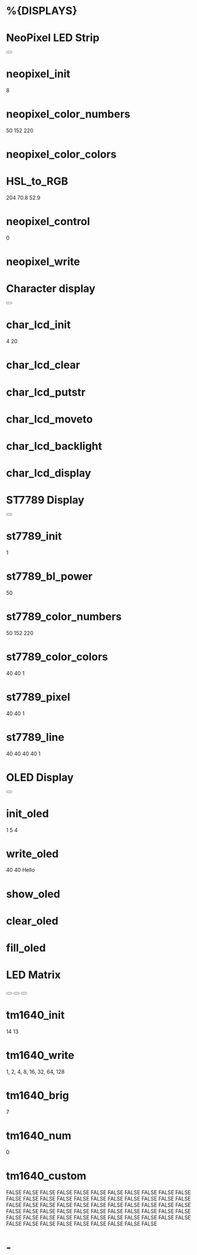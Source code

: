 # %{DISPLAYS}
<category name="%{DISPLAYS}">

# NeoPixel LED Strip
<category name="NeoPixel LED Strip">
<label text="NeoPixel RGB LED Strip"></label>
<button text="%{DOCUMENTATION}: neopixel" callbackKey="loadDoc"></button>

# neopixel_init
<block type="neopixel_init">
  <value name="pin">
    <shadow type="pinout">
      <field name="Pin"></field>
    </shadow>
  </value>
  <value name="number">
    <shadow type="math_number">
      <field name="NUM">8</field>
    </shadow>
  </value>
</block>

# neopixel_color_numbers
<block type="neopixel_color_numbers">
 <value name="red">
  <shadow type="math_number">
    <field name="NUM">50</field>
  </shadow>
 </value>
 <value name="green">
  <shadow type="math_number">
    <field name="NUM">152</field>
  </shadow>
 </value>
 <value name="blue">
  <shadow type="math_number">
    <field name="NUM">220</field>
  </shadow>
 </value>
</block>

# neopixel_color_colors
<block type="neopixel_color_colors"></block>

# HSL_to_RGB
<block type="HSL_to_RGB">
  <value name="hue">
  <shadow type="math_number">
    <field name="NUM">204</field>
  </shadow>
  </value>
  <value name="saturation">
  <shadow type="math_number">
    <field name="NUM">70.8</field>
  </shadow>
  </value>
  <value name="lightness">
  <shadow type="math_number">
    <field name="NUM">52.9</field>
  </shadow>
  </value>
</block>

# neopixel_control
<block type="neopixel_control">
 <value name="address">
  <shadow type="math_number">
    <field name="NUM">0</field>
  </shadow>
 </value>
 <value name="color">
  <shadow type="neopixel_color_colors">
    <field name="PIN"></field>
  </shadow>
 </value>
</block>

# neopixel_write
<block type="neopixel_write"></block>

# Character display
<category name="Character display">
<label text="PCF8574 Display controller"></label>
<label text="Library: https://github.com/dhylands/python_lcd"></label>
<button text="%{INSTALL_LIBRARY}: I2CLCD" callbackKey="installPyLib"></button>

# char_lcd_init
<block type="char_lcd_init">
  <value name="scl">
    <shadow type="pinout">
      <field name="SCL"></field>
    </shadow>
  </value>
  <value name="sda">
    <shadow type="pinout">
     <field name="SDA"></field>
    </shadow>
  </value>
  <value name="lines">
    <shadow type="math_number">
     <field name="NUM">4</field>
    </shadow>
  </value>
  <value name="columns">
    <shadow type="math_number">
      <field name="NUM">20</field>
    </shadow>
  </value>
</block>

# char_lcd_clear
<block type="char_lcd_clear"></block>

# char_lcd_putstr
<block type="char_lcd_putstr"></block>

# char_lcd_moveto
<block type="char_lcd_moveto"></block>

# char_lcd_backlight
<block type="char_lcd_backlight"></block>

# char_lcd_display
<block type="char_lcd_display"></block>

# ST7789 Display
<category name="ST7789 Display">
<label text="ST7789 Display"></label>
<label text="Library: https://github.com/devbis/st7789py_mpy"></label>
<button text="%{INSTALL_LIBRARY}: ST7789" callbackKey="installPyLib"></button>

# st7789_init
<block type="st7789_init">
  <value name="spi">
    <shadow type="math_number">
      <field name="NUM">1</field>
    </shadow>
  </value>
  <value name="bl">
    <shadow type="pinout">
      <field name="bl"></field>
    </shadow>
  </value>
  <value name="sck">
    <shadow type="pinout">
      <field name="sck"></field>
    </shadow>
  </value>
  <value name="mosi">
    <shadow type="pinout">
      <field name="mosi"></field>
    </shadow>
  </value>
  <value name="reset">
    <shadow type="pinout">
      <field name="reset"></field>
    </shadow>
  </value>
  <value name="cs">
    <shadow type="pinout">
      <field name="cs"></field>
    </shadow>
  </value>
  <value name="dc">
    <shadow type="pinout">
      <field name="dc"></field>
    </shadow>
  </value>
</block>

# st7789_bl_power
<block type="st7789_bl_power">
  <value name="val">
   <shadow type="math_number">
    <field name="NUM">50</field>
   </shadow>
  </value>
</block>

# st7789_color_numbers
<block type="st7789_color_numbers">
 <value name="red">
  <shadow type="math_number">
    <field name="NUM">50</field>
  </shadow>
 </value>
 <value name="green">
  <shadow type="math_number">
    <field name="NUM">152</field>
  </shadow>
 </value>
 <value name="blue">
  <shadow type="math_number">
    <field name="NUM">220</field>
  </shadow>
 </value>
</block>

# st7789_color_colors
<block type="st7789_color_colors"></block>
 <block type="st7789_fill">
  <value name="r">
   <shadow type="math_number">
    <field name="NUM">40</field>
   </shadow>
  </value>
  <value name="g">
   <shadow type="math_number">
    <field name="NUM">40</field>
   </shadow>
  </value>
  <value name="b">
   <shadow type="math_number">
    <field name="NUM">1</field>
   </shadow>
  </value>
</block>

# st7789_pixel
<block type="st7789_pixel">
  <value name="x">
    <shadow type="math_number">
      <field name="NUM">40</field>
    </shadow>
  </value>
  <value name="y">
    <shadow type="math_number">
      <field name="NUM">40</field>
    </shadow>
  </value>
  <value name="color">
    <shadow type="math_number">
      <field name="NUM">1</field>
    </shadow>
  </value>
</block>

# st7789_line
<block type="st7789_line">
  <value name="x0">
    <shadow type="math_number">
      <field name="NUM">40</field>
    </shadow>
  </value>
  <value name="x1">
    <shadow type="math_number">
      <field name="NUM">40</field>
    </shadow>
  </value>
  <value name="y0">
    <shadow type="math_number">
      <field name="NUM">40</field>
    </shadow>
  </value>
  <value name="y1">
    <shadow type="math_number">
      <field name="NUM">40</field>
    </shadow>
  </value>
  <value name="color">
    <shadow type="math_number">
      <field name="NUM">1</field>
    </shadow>
  </value>
</block>

# OLED Display
<category name="OLED Display">
<label text="SSD1306 OLED I2C Display"></label>
<button text="%{INSTALL_LIBRARY}: SSD1306" callbackKey="installPyLib"></button>

# init_oled
<block type="init_oled">
  <value name="i2c">
    <shadow type="math_number">
      <field name="NUM">1</field>
    </shadow>
  </value>
  <value name="scl">
    <shadow type="math_number">
      <field name="NUM">5</field>
    </shadow>
  </value>
  <value name="sda">
    <shadow type="math_number">
      <field name="NUM">4</field>
    </shadow>
  </value>
</block>

# write_oled
<block type="write_oled">
 <value name="x">
    <shadow type="math_number">
      <field name="NUM">40</field>
    </shadow>
  </value>
  <value name="y">
    <shadow type="math_number">
      <field name="NUM">40</field>
    </shadow>
  </value>
  <value name="text">
    <shadow type="text">
      <field name="TEXT">Hello</field>
    </shadow>
  </value>
</block>

# show_oled
<block type="show_oled"></block>

# clear_oled
<block type="clear_oled"></block>

# fill_oled
<block type="fill_oled"></block>

# LED Matrix
<category name="LED Matrix">
<label text="TM1640 LED Matrix"></label>
<label text="Library: https://github.com/mcauser/micropython-tm1640"></label>
<button text="%{INSTALL_LIBRARY}: TM1640" callbackKey="installPyLib"></button>
<button text="%{LOAD_EXAMPLE}: TM1640" callbackKey="loadExample"></button>
<button text="%{DOCUMENTATION}: TM1640" callbackKey="loadDoc"></button>

# tm1640_init
<block type="tm1640_init">
 <value name="clk">
    <shadow type="math_number">
      <field name="NUM">14</field>
    </shadow>
  </value>
  <value name="dio">
    <shadow type="math_number">
      <field name="NUM">13</field>
    </shadow>
  </value>
</block>

# tm1640_write
<block type="tm1640_write">
  <value name="vector">
    <shadow type="text">
      <field name="TEXT">1, 2, 4, 8, 16, 32, 64, 128</field>
    </shadow>
  </value>
</block>

# tm1640_brig
<block type="tm1640_brig">
  <value name="brig">
    <shadow type="math_number">
      <field name="NUM">7</field>
    </shadow>
  </value>
</block>

# tm1640_num
<block type="tm1640_num">
  <value name="num">
    <shadow type="math_number">
      <field name="NUM">0</field>
    </shadow>
  </value>
</block>

# tm1640_custom
<block type="tm1640_custom">
    <field name="A0">FALSE</field>
    <field name="A1">FALSE</field>
    <field name="A2">FALSE</field>
    <field name="A3">FALSE</field>
    <field name="A4">FALSE</field>
    <field name="A5">FALSE</field>
    <field name="A6">FALSE</field>
    <field name="A7">FALSE</field>
    <field name="B0">FALSE</field>
    <field name="B1">FALSE</field>
    <field name="B2">FALSE</field>
    <field name="B3">FALSE</field>
    <field name="B4">FALSE</field>
    <field name="B5">FALSE</field>
    <field name="B6">FALSE</field>
    <field name="B7">FALSE</field>
    <field name="C0">FALSE</field>
    <field name="C1">FALSE</field>
    <field name="C2">FALSE</field>
    <field name="C3">FALSE</field>
    <field name="C4">FALSE</field>
    <field name="C5">FALSE</field>
    <field name="C6">FALSE</field>
    <field name="C7">FALSE</field>
    <field name="D0">FALSE</field>
    <field name="D1">FALSE</field>
    <field name="D2">FALSE</field>
    <field name="D3">FALSE</field>
    <field name="D4">FALSE</field>
    <field name="D5">FALSE</field>
    <field name="D6">FALSE</field>
    <field name="D7">FALSE</field>
    <field name="E0">FALSE</field>
    <field name="E1">FALSE</field>
    <field name="E2">FALSE</field>
    <field name="E3">FALSE</field>
    <field name="E4">FALSE</field>
    <field name="E5">FALSE</field>
    <field name="E6">FALSE</field>
    <field name="E7">FALSE</field>
    <field name="F0">FALSE</field>
    <field name="F1">FALSE</field>
    <field name="F2">FALSE</field>
    <field name="F3">FALSE</field>
    <field name="F4">FALSE</field>
    <field name="F5">FALSE</field>
    <field name="F6">FALSE</field>
    <field name="F7">FALSE</field>
    <field name="G0">FALSE</field>
    <field name="G1">FALSE</field>
    <field name="G2">FALSE</field>
    <field name="G3">FALSE</field>
    <field name="G4">FALSE</field>
    <field name="G5">FALSE</field>
    <field name="G6">FALSE</field>
    <field name="G7">FALSE</field>
    <field name="H0">FALSE</field>
    <field name="H1">FALSE</field>
    <field name="H2">FALSE</field>
    <field name="H3">FALSE</field>
    <field name="H4">FALSE</field>
    <field name="H5">FALSE</field>
    <field name="H6">FALSE</field>
    <field name="H7">FALSE</field>
</block>

# -
